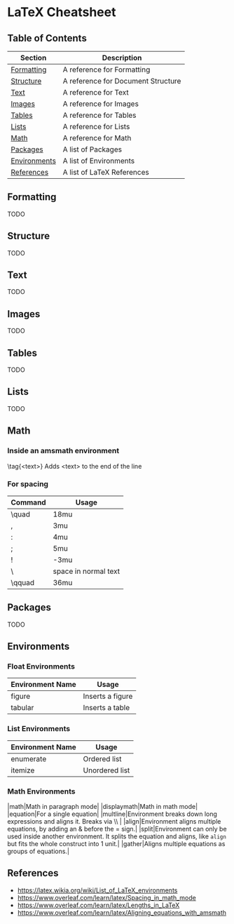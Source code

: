 # LaTeX Cheatsheet

## Table of Contents

|Section|Description|
|-------|-----------|
|[Formatting](#Formatting)|A reference for Formatting|
|[Structure](#Structure)|A reference for Document Structure|
|[Text](#Text)|A reference for Text|
|[Images](#Images)|A reference for Images|
|[Tables](#Tables)|A reference for Tables|
|[Lists](#Lists)|A reference for Lists|
|[Math](#Math)|A reference for Math|
|[Packages](#Packages)|A list of Packages|
|[Environments](#Environments)|A list of Environments|
|[References](#References)|A list of LaTeX References|

## Formatting
TODO

## Structure
TODO

## Text
TODO

## Images
TODO

## Tables
TODO

## Lists
TODO

## Math

### Inside an amsmath environment

\tag{&lt;text&gt;} Adds &lt;text&gt; to the end of the line

### For spacing

|Command|Usage|
|-------|-----|
|\quad|18mu|
|\,|3mu|
|\:|4mu|
|\;|5mu|
|\!|-3mu|
|\ |space in normal text|
|\qquad|36mu|

## Packages
TODO

## Environments

### Float Environments

|Environment Name|Usage|
|----------------|-----|
|figure|Inserts a figure|
|tabular|Inserts a table|

### List Environments

|Environment Name|Usage|
|----------------|-----|
|enumerate|Ordered list|
|itemize|Unordered list|

### Math Environments

|math|Math in paragraph mode|
|displaymath|Math in math mode|
|equation|For a single equation|
|multline|Environment breaks down long expressions and aligns it. Breaks via \\\\ |
|align|Environment aligns multiple equations, by adding an & before the = sign.|
|split|Environment can only be used inside another environment. It splits the equation and aligns, like `align` but fits the whole construct into 1 unit.|
|gather|Aligns multiple equations as groups of equations.|

## References

- https://latex.wikia.org/wiki/List_of_LaTeX_environments
- https://www.overleaf.com/learn/latex/Spacing_in_math_mode
- https://www.overleaf.com/learn/latex/Lengths_in_LaTeX
- https://www.overleaf.com/learn/latex/Aligning_equations_with_amsmath

